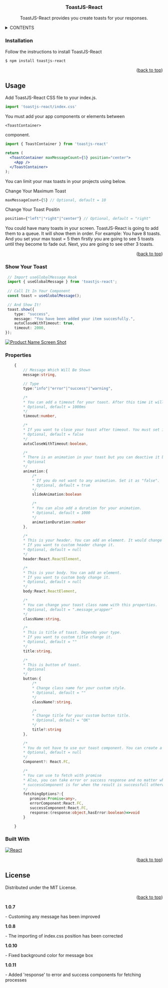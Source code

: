 <a name="readme-top"></a>
<br />
<div align="center">
  <h3 align="center">ToastJS-React</h3>

  <p align="center">
    ToastJS-React provides you create toasts for your responses.
  </p>
</div>



<!-- TABLE OF CONTENTS -->
<details>
  <summary>CONTENTS</summary>
  <ol>
    <li>
      <a href="#installation">Installation</a>
    </li>
    <li>
      <a href="#usage">Usage</a>
      <ul>
        <li><a href="#show-your-toast">Show Your Toast</a></li>
        <li><a href="#properties">Properties</a></li>
      </ul>
    </li>
    <li><a href="#built-with">Built With</a></li>
    <li><a href="#license">License</a></li>
  </ol>
</details>

### Installation

Follow the instructions to install ToastJS-React

```
$ npm install toastjs-react
```

<p align="right">(<a href="#readme-top">back to top</a>)</p>

## Usage

Add ToastJS-React CSS file to your index.js.
```jsx
import 'toastjs-react/index.css'
```

You must add your app components or elements between
```
<ToastContainer>
``` 
component. 

```jsx
import { ToastContainer } from 'toastjs-react'

return (
  <ToastContainer maxMessageCount={5} position="center">
    <App />
  </ToastContainer>
);
```

You can limit your max toasts in your projects using below.

Change Your Maximum Toast 
```js
maxMessageCount={5} // Optional, default = 10
```

Change Your Toast Positin
```js
position={"left"|"right"|"center"} // Optional, default = "right"
```

You could have many toasts in your screen. ToastJS-React is going to add them to a queue. It will show them in order.
For example: 
You have 8 toasts. And you set your max toast = 5 then firstly you are going to see 5 toasts until they become to fade out. Next, 
you are going to see other 3 toasts.

<p align="right">(<a href="#readme-top">back to top</a>)</p>

### Show Your Toast

```ts
 // Import useGlobalMessage Hook
 import { useGlobalMessage } from 'toastjs-react';
 
 // Call It In Your Component
 const toast = useGlobalMessage();

 // And Show It!
 toast.show({
    type: "success",
    message: "You have been added your item succesfully.",
    autoCloseWithTimeout: true,
    timeout: 2000,
});
```

[![Product Name Screen Shot][product-screenshot]](https://github.com/gokhanergen-tech/toastjs-react)

### Properties
```ts
    {
        // Message Which Will Be Shown
        message:string,

        // Type
        type:"info"|"error"|"success"|"warning",

        /* 
        * You can add a timeout for your toast. After this time it will be fade out. 
        * Optional, default = 1000ms
        */
        timeout:number,

        /*
        * If you want to close your toast after timeout. You must set it as "true".
        * Optional, default = false
        */
        autoCloseWithTimeout:boolean,

        /*
        * There is an animation in your toast but you can deactive it below.
        * Optional
        */
        animation:{
            /* 
            * If you do not want to any animation. Set it as "false".
            * Optional, default = true 
            */
            slideAnimation:boolean

            /*
            * You can also add a duration for your animation.
            * Optional, default = 1000
            */
            animationDuration:number
        },

        /*
        * This is your header. You can add an element. It would change depends your type.
        * If you want to custom header change it.
        * Optional, default = null
        */
        header:React.ReactElement,

        /*
        * This is your body. You can add an element.
        * If you want to custom body change it.
        * Optional, default = null
        */
        body:React.ReactElement,

        /*
        * You can change your toast class name with this properties.
        * Optional, default = ".message_wrapper"
        */
        className:string,

        /*
        * This is title of toast. Depends your type.
        * If you want to custom title change it.
        * Optional, default = ""
        */
        title:string,

        /*
        * This is button of toast.
        * Optional
        */
        button:{
            /* 
            * Change class name for your custom style. 
            * Optional, default = ""
            */
            className?:string,

            /* 
            * Change title for your custom button title. 
            * Optional, default = "OK"
            */
            title?:string
        },

        /*
        * You do not have to use our toast component. You can create a custom and define it.
        * Optional, default = null
        */
        Component?: React.FC,

        /*
        * You can use to fetch with promise
        * Also, you can take error or success response and no matter what 'hasError' is 
        * successComponent is for when the result is successfull otherwise errorComponent but if promise is in fetching, Component will be shown by default
        */
        fetchingOptions?:{
           promise:Promise<any>,
           errorComponent:React.FC,
           successComponent:React.FC,
           response:(response:object,hasError:boolean)=>void
        }

    }
```

### Built With

[![React][React.js]][React-url]

<p align="right">(<a href="#readme-top">back to top</a>)</p>


<!-- LICENSE -->
## License

Distributed under the MIT License.

<p align="right">(<a href="#readme-top">back to top</a>)</p>

<!-- LINKS -->
[product-screenshot]: https://raw.githubusercontent.com/gokhanergen-tech/toastjs-react/main/images/toasts.jpg
[React.js]: https://img.shields.io/badge/React-20232A?style=for-the-badge&logo=react&logoColor=61DAFB
[React-url]: https://reactjs.org/

<!-- SOME VERSIONS INFO -->

<div>
 <b>1.0.7</b></br>
 <p>- Customing any message has been improved</p>
</div>
<div>
 <b>1.0.8</b></br>
 <p>- The importing of index.css position has been corrected</p>
</div>
<div>
 <b>1.0.10</b></br>
 <p>- Fixed background color for message box</p>
</div>
<div>
 <b>1.0.11</b></br>
 <p>- Added 'response' to error and success components for fetching processes</p>
</div>

